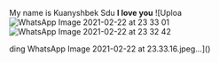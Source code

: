 My name is Kuanyshbek
Sdu **I love you**
![Uploa
![WhatsApp Image 2021-02-22 at 23 33 01](https://user-images.githubusercontent.com/78722660/108747692-f22c4180-7567-11eb-8647-e48f1def92f3.jpeg)
![WhatsApp Image 2021-02-22 at 23 32 42](https://user-images.githubusercontent.com/78722660/108747703-f5273200-7567-11eb-9600-4c7b8d1aa395.jpeg)

ding WhatsApp Image 2021-02-22 at 23.33.16.jpeg…]()
